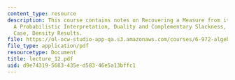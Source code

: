 ```yaml
---
content_type: resource
description: This course contains notes on Recovering a Measure from its Moments,
  A Probabilistic Interpretation, Duality and Complementary Slackness, Multivariate
  Case, Density Results.
file: https://ol-ocw-studio-app-qa.s3.amazonaws.com/courses/6-972-algebraic-techniques-and-semidefinite-optimization-spring-2006/d9e743195683435ed58346e5a13bffc1_lecture_12.pdf
file_type: application/pdf
resourcetype: Document
title: lecture_12.pdf
uid: d9e74319-5683-435e-d583-46e5a13bffc1
---
```


